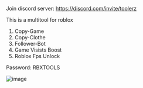 Join discord server: https://discord.com/invite/toolerz

This is a multitool for roblox
1) Copy-Game
2) Copy-Clothe
3) Follower-Bot
4) Game Visists Boost
5) Roblox Fps Unlock


Password: RBXTOOLS













![image](https://github.com/user-attachments/assets/0bc67b55-f705-410d-91c7-37574ca0c85d)

